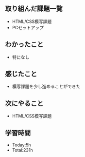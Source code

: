 ## 取り組んだ課題一覧
- HTML/CSS模写課題
- PCセットアップ
  
## わかったこと
- 特になし
  
## 感じたこと
- 模写課題を少し進めることができた

## 次にやること
- HTML/CSS模写課題
  
## 学習時間
- Today:5h
- Total:231h
